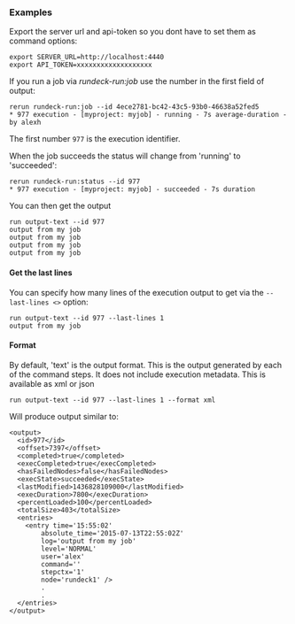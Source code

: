 
### Examples

Export the server url and api-token so you dont have to set them as command options:

	export SERVER_URL=http://localhost:4440
	export API_TOKEN=xxxxxxxxxxxxxxxxxxx

If you run a job via *rundeck-run:job* use the number in the first field of output:

	rerun rundeck-run:job --id 4ece2781-bc42-43c5-93b0-46638a52fed5
    * 977 execution - [myproject: myjob] - running - 7s average-duration - by alexh

The first number `977` is the execution identifier.

When the job succeeds the status will change from 'running' to 'succeeded':

	rerun rundeck-run:status --id 977
	* 977 execution - [myproject: myjob] - succeeded - 7s duration

You can then get the output

	run output-text --id 977
	output from my job
	output from my job
	output from my job
	output from my job

#### Get the last lines

You can specify how many lines of the execution output to get via the `--last-lines <>` option:

	run output-text --id 977 --last-lines 1
	output from my job

#### Format

By default, 'text' is the output format. This is the output generated by each of the command steps.
It does not include execution metadata. This is available as xml or json

	run output-text --id 977 --last-lines 1 --format xml

Will produce output similar to:

	<output>
	  <id>977</id>
	  <offset>7397</offset>
	  <completed>true</completed>
	  <execCompleted>true</execCompleted>
	  <hasFailedNodes>false</hasFailedNodes>
	  <execState>succeeded</execState>
	  <lastModified>1436828109000</lastModified>
	  <execDuration>7800</execDuration>
	  <percentLoaded>100</percentLoaded>
	  <totalSize>403</totalSize>
	  <entries>
	    <entry time='15:55:02' 
	    	absolute_time='2015-07-13T22:55:02Z' 
	    	log='output from my job' 
	    	level='NORMAL' 
	    	user='alex' 
	    	command='' 
	    	stepctx='1' 
	    	node='rundeck1' />
	    	.
	    	.
	  </entries>
	</output>

